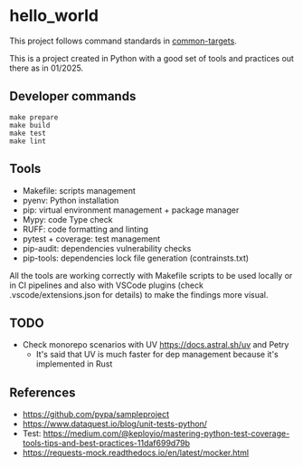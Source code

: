 # hello_world

This project follows command standards in [common-targets](https://github.com/flaviostutz/common-targets).

This is a project created in Python with a good set of tools and practices out there as in 01/2025.

## Developer commands

```
make prepare
make build
make test
make lint
```

## Tools
- Makefile: scripts management
- pyenv: Python installation
- pip: virtual environment management + package manager
- Mypy: code Type check
- RUFF: code formatting and linting
- pytest + coverage: test management
- pip-audit: dependencies vulnerability checks
- pip-tools: dependencies lock file generation (contrainsts.txt)

All the tools are working correctly with Makefile scripts to be used locally or in CI pipelines and also with VSCode plugins (check .vscode/extensions.json for details) to make the findings more visual.

## TODO

- Check monorepo scenarios with UV https://docs.astral.sh/uv and Petry
  - It's said that UV is much faster for dep management because it's implemented in Rust

## References

- https://github.com/pypa/sampleproject
- https://www.dataquest.io/blog/unit-tests-python/
- Test: https://medium.com/@keployio/mastering-python-test-coverage-tools-tips-and-best-practices-11daf699d79b
- https://requests-mock.readthedocs.io/en/latest/mocker.html
